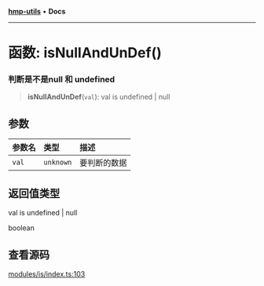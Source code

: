 [**hmp-utils**](../README.md) • **Docs**

***

# 函数: isNullAndUnDef()

### 判断是不是null 和 undefined

> **isNullAndUnDef**(`val`): val is undefined \| null

## 参数

| 参数名 | 类型 | 描述 |
| :------ | :------ | :------ |
| `val` | `unknown` | 要判断的数据 |

## 返回值类型

val is undefined \| null

boolean

## 查看源码

[modules/is/index.ts:103](https://github.com/hmp1049127947/hmp-utils/blob/dee7627dd7f5e043cd0494e8f8fdc05ccdb65423/src/modules/is/index.ts#L103)
